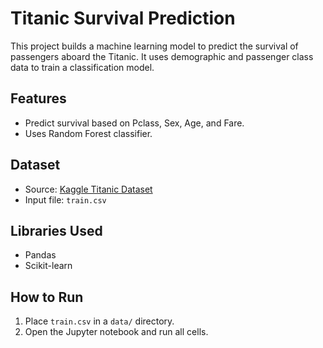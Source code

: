 # Titanic Survival Prediction

This project builds a machine learning model to predict the survival of passengers aboard the Titanic. It uses demographic and passenger class data to train a classification model.

## Features
- Predict survival based on Pclass, Sex, Age, and Fare.
- Uses Random Forest classifier.

## Dataset
- Source: [Kaggle Titanic Dataset](https://www.kaggle.com/c/titanic/data)
- Input file: `train.csv`

## Libraries Used
- Pandas
- Scikit-learn

## How to Run
1. Place `train.csv` in a `data/` directory.
2. Open the Jupyter notebook and run all cells.

